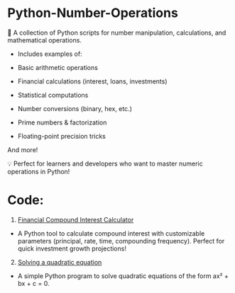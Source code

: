 # Python-Number-Operations
🔢 A collection of Python scripts for number manipulation, calculations, and mathematical operations.

- Includes examples of:

- Basic arithmetic operations

- Financial calculations (interest, loans, investments)

- Statistical computations

- Number conversions (binary, hex, etc.)

- Prime numbers & factorization

- Floating-point precision tricks

And more!

💡 Perfect for learners and developers who want to master numeric operations in Python!

# Code:
1. <a href="https://github.com/DmitryRzhansky/Python-Number-Operations/blob/main/Financial%20Compound%20Interest%20Calculator">Financial Compound Interest Calculator</a>
  - A Python tool to calculate compound interest with customizable parameters (principal, rate, time, compounding frequency). Perfect for quick investment growth projections!
2. <a href="Solving a quadratic equation">Solving a quadratic equation</a>
  - A simple Python program to solve quadratic equations of the form ax² + bx + c = 0.
